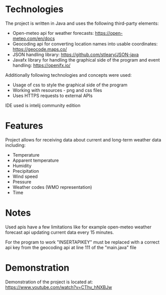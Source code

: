 # Technologies

The project is written in Java and uses the following third-party elements:

* Open-meteo api for weather forecasts: https://open-meteo.com/en/docs
* Geocoding api for converting location names into usable coordinates: https://geocode.maps.co/
* JSON handling library: https://github.com/stleary/JSON-java
* Javafx library for handling the graphical side of the program and event handling: https://openjfx.io/

Additionally following technologies and concepts were used:

* Usage of css to style the graphical side of the program
* Working with resources - png and css files
* Uses HTTPS requests to external APIs

IDE used is intelij community edition

# Features

Project allows for receiving data about current and long-term weather data including:

* Temperature
* Apparent temperature
* Humidity
* Precipitation
* Wind speed
* Pressure
* Weather codes (WMO representation)
* Time

# Notes

Used apis have a few limitations like for example open-meteo weather forecast api updating current data every 15 minutes. 

For the program to work "INSERTAPIKEY" must be replaced with a correct api key from the geocoding api at line 111 of the "main.java" file 

# Demonstration

Demonstration of the project is located at: https://www.youtube.com/watch?v=CThv_hNXBJw
